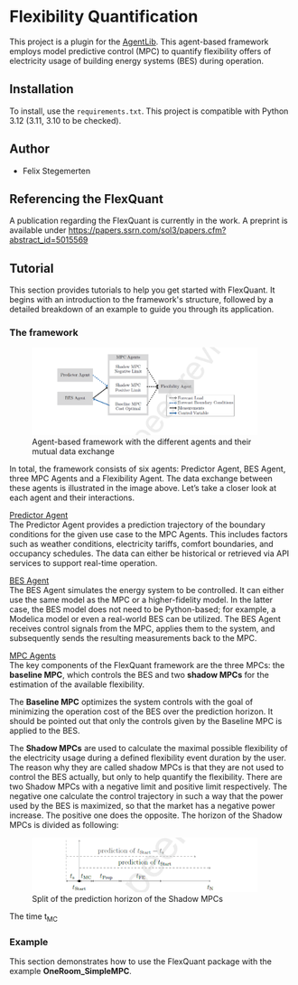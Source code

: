 # Flexibility Quantification

This project is a plugin for the [AgentLib](https://github.com/RWTH-EBC/AgentLib). This agent-based framework employs model predictive control (MPC) to quantify flexibility offers of electricity usage of building energy systems (BES) during operation.

## Installation
To install, use the ``requirements.txt``. This project is compatible with Python 3.12 (3.11, 3.10 to be checked).

## Author
- Felix Stegemerten 

## Referencing the FlexQuant
A publication regarding the FlexQuant is currently in the work. A preprint is available under https://papers.ssrn.com/sol3/papers.cfm?abstract_id=5015569

## Tutorial
This section provides tutorials to help you get started with FlexQuant. It begins with an introduction to the framework's structure, followed by a detailed breakdown of an example to guide you through its application.

### The framework

<figure>
  <img src="./docs/images/FlexQuantStructure.png" width="400" alt="framework">
  <figcaption>Agent-based framework with the different agents and their mutual data exchange</figcaption>
</figure>


In total, the framework consists of six agents: Predictor Agent, BES Agent, three MPC Agents and a Flexibility Agent. The data exchange between these agents is illustrated in the image above. Let’s take a closer look at each agent and their interactions.

<ins>Predictor Agent</ins> \
The Predictor Agent provides a prediction trajectory of the boundary
conditions for the given use case to the MPC Agents. This includes factors such as weather conditions, electricity tariffs, comfort boundaries, and occupancy schedules. The data can either be historical or retrieved via API services to support real-time operation.

<ins>BES Agent</ins> \
The BES Agent simulates the energy system to be controlled. It can either use the same model as the MPC or a higher-fidelity model. In the latter case, the BES model does not need to be Python-based; for example, a Modelica model or even a real-world BES can be utilized. The BES Agent receives control signals from the MPC, applies them to the system, and subsequently sends the resulting measurements back to the MPC. 

<ins>MPC Agents</ins> \
The key components of the FlexQuant framework are the three MPCs: the **baseline MPC**, which controls the BES and two **shadow MPCs** for the estimation of the available flexibility.  

The **Baseline MPC** optimizes the system controls with the goal of minimizing the operation cost of the BES over the prediction horizon. It should be pointed out that only the controls given by the Baseline MPC is applied to the BES. 

The **Shadow MPCs** are used to calculate the maximal possible flexibility of the electricity usage during a defined flexibility event duration by the user. The reason why they are called shadow MPCs is that they are not used to control the BES actually, but only to help quantify the flexibility. There are two Shadow MPCs with a negative limit and positive limit respectively. The negative one calculate the control trajectory in such a way that the power used by the BES is maximized, so that the market has a negative power increase. The positive one does the opposite. The horizon of the Shadow MPCs is divided as following:

<figure>
  <img src="./docs/images/ShadowMPC.png" width="400" alt="framework">
  <figcaption>Split of the prediction horizon of the Shadow MPCs</figcaption>
</figure>

The time t<sub>MC</sub>

### Example
This section demonstrates how to use the FlexQuant package with the example **OneRoom_SimpleMPC**.  